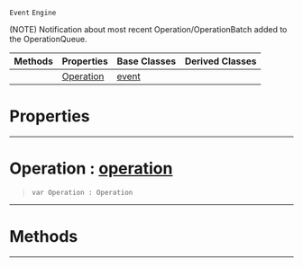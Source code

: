 `Event` `Engine`



(NOTE) Notification about most recent Operation/OperationBatch added to the OperationQueue.

|Methods|Properties|Base Classes|Derived Classes|
|---|---|---|---|
| |[ Operation](https://github.com/ArendDanielek/ZeroDocsTest/blob/master/code_reference/class_reference/operationqueueevent.markdown#operation-zero-engine-do)|[event](https://github.com/ArendDanielek/ZeroDocsTest/blob/master/code_reference/class_reference/event.markdown)| |


 #  Properties


---  
 #  Operation : [operation](https://github.com/ArendDanielek/ZeroDocsTest/blob/master/code_reference/class_reference/operation.markdown)

> 
> ``` lang=cpp, name=Zilch
> var Operation : Operation


---  
 #  Methods


---  
 
  
  
  
  
  
  
  

 